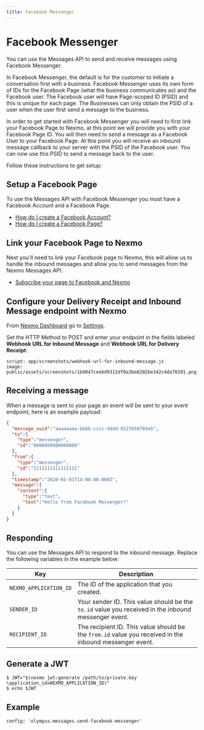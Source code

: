 ```yaml
---
title: Facebook Messenger
---
```


# Facebook Messenger

You can use the Messages API to send and receive messages using Facebook Messenger.

In Facebook Messenger, the default is for the customer to initiate a conversation first with a business. Facebook Messenger uses its own form of IDs for the Facebook Page (what the business communicates as) and the Facebook user. The Facebook user will have Page-scoped ID (PSID) and this is unique for each page. The Businesses can only obtain the PSID of a user when the user first send a message to the business.

In order to get started with Facebook Messenger you will need to first link your Facebook Page to Nexmo, at this point we will provide you with your Facebook Page ID. You will then need to send a message as a Facebook User to your Facebook Page. At this point you will receive an inbound message callback to your server with the PSID of the Facebook user. You can now use this PSID to send a message back to the user.

Follow these instructions to get setup:

## Setup a Facebook Page

To use the Messages API with Facebook Messenger you must have a Facebook Account and a Facebook Page.

- [How do I create a Facebook Account?](https://en-gb.facebook.com/help/570785306433644/?helpref=hc_fnav)
- [How do I create a Facebook Page?](https://en-gb.facebook.com/help/104002523024878?helpref=about_content)

## Link your Facebook Page to Nexmo

Next you'll need to link your Facebook page to Nexmo, this will allow us to handle the inbound messages and allow you to send messages from the Nexmo Messages API.

- [Subscribe your page to Facebook and Nexmo](https://static.nexmo.com/messenger/)

## Configure your Delivery Receipt and Inbound Message endpoint with Nexmo

From [Nexmo Dashboard](https://dashboard.nexmo.com) go to [Settings](https://dashboard.nexmo.com/settings).

Set the HTTP Method to POST and enter your endpoint in the fields labeled **Webhook URL for Inbound Message** and **Webhook URL for Delivery Receipt**:

```screenshot
script: app/screenshots/webhook-url-for-inbound-message.js
image: public/assets/screenshots/1b9047ceebd9312df0a3be8202be342c4da70201.png
```

## Receiving a message

When a message is sent to your page an event will be sent to your event endpoint, here is an example payload:

```json
{  
  "message_uuid":"aaaaaaaa-bbbb-cccc-dddd-0123456789ab",
  "to":{  
    "type":"messenger",
    "id":"0000000000000000"
  },
  "from":{  
    "type":"messenger",
    "id":"1111111111111111"
  },
  "timestamp":"2020-01-01T14:00:00.000Z",
  "message":{  
    "content":{  
      "type":"text",
      "text":"Hello from Facebook Messenger!"
    }
  }
}
```

## Responding

You can use the Messages API to respond to the inbound message. Replace the following variables in the example below:

Key | Description
-- | --
`NEXMO_APPLICATION_ID` |	The ID of the application that you created.
`SENDER_ID` | Your sender ID. This value should be the `to.id` value you received in the inbound messenger event.
`RECIPIENT_ID` | The recipient ID. This value should be the `from.id` value you received in the inbound messenger event.

## Generate a JWT

 ```curl
 $ JWT="$(nexmo jwt:generate /path/to/private.key \application_id=NEXMO_APPLICATION_ID)"
 $ echo $JWT
 ```

## Example

```tabbed_examples
config: 'olympus.messages.send-facebook-messenger'
```
